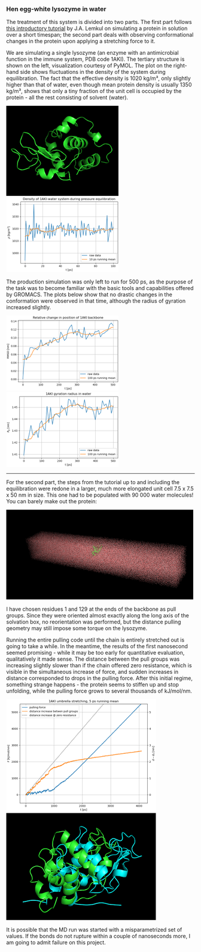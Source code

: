 ### Hen egg-white lysozyme in water

The treatment of this system is divided into two parts. The first part follows [this introductory tutorial](http://www.mdtutorials.com/gmx/lysozyme/index.html) by J.A. Lemkul on simulating a protein in solution over a short timespan; the second part deals with observing conformational changes in the protein upon applying a stretching force to it.

We are simulating a single lysozyme (an enzyme with an antimicrobial function in the immune system, PDB code 1AKI). The tertiary structure is shown on the left, visualization courtesy of PyMOL. The plot on the right-hand side shows fluctuations in the density of the system during equilibration. The fact that the effective density is 1020 kg/m³, only slightly higher than that of water, even though mean protein density is usually  1350 kg/m³, shows that only a tiny fraction of the unit cell is occupied by the protein - all the rest consisting of solvent (water).

<img src="1AKI_PyMOL.png" width="300" title="PyMOL visualization of the lysozyme"> <img src="1AKI_density.png" width="300">

The production simulation was only left to run for 500 ps, as the purpose of the task was to become familiar with the basic tools and capabilities offered by GROMACS. The plots below show that no drastic changes in the conformation were observed in that time, although the radius of gyration increased slightly.

<img src="1AKI_RMSD.png" width="300"> <img src="1AKI_gyr.png" width="300">

-----

For the second part, the steps from the tutorial up to and including the equilibration were redone in a larger, much more elongated unit cell 7.5 x 7.5 x 50 nm in size. This one had to be populated with 90 000 water molecules! You can barely make out the protein:

<img src="stretching/1AKI_longbox.png" width="500" title="PyMOL visualization of the enlarged box">

I have chosen residues 1 and 129 at the ends of the backbone as pull groups. Since they were oriented almost exactly along the long axis of the solvation box, no reorientation was performed, but the distance pulling geometry may still impose some torque on the lysozyme.

Running the entire pulling code until the chain is entirely stretched out is going to take a while. In the meantime, the results of the first nanosecond seemed promising - while it may be too early for quantitative evaluation, qualitatively it made sense. The distance between the pull groups was increasing slightly slower than if the chain offered zero resistance, which is visible in the simultaneous increase of force, and sudden increases in distance corresponded to drops in the pulling force. After this initial regime, something strange happens - the protein seems to stiffen up and stop unfolding, while the pulling force grows to several thousands of kJ/mol/nm.

<img src="stretching/1AKI_f_x.png" width="400"><img src="stretching/1AKI_conformation_change_4ns.png" width="400" title="PyMOL visualization of the stretched lysozyme at 0 ns (green) and 4 ns (cyan).">

It is possible that the MD run was started with a misparametrized set of values. If the bonds do not rupture within a couple of nanoseconds more, I am going to admit failure on this project.

